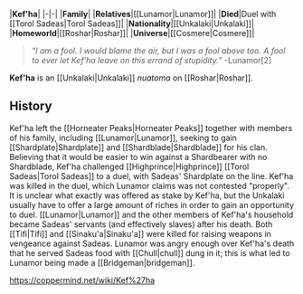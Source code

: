 |**Kef'ha**|
|-|-|
|**Family**|
|**Relatives**|[[Lunamor\|Lunamor]]|
|**Died**|Duel with [[Torol Sadeas\|Torol Sadeas]]|
|**Nationality**|[[Unkalaki\|Unkalaki]]|
|**Homeworld**|[[Roshar\|Roshar]]|
|**Universe**|[[Cosmere\|Cosmere]]|

>“*I am a fool. I would blame the air, but I was a fool above too. A fool to ever let Kef'ha leave on this errand of stupidity.*”
\-Lunamor[2]


**Kef'ha** is an [[Unkalaki\|Unkalaki]] *nuatoma* on [[Roshar\|Roshar]].

## History
Kef'ha left the [[Horneater Peaks\|Horneater Peaks]] together with members of his family, including [[Lunamor\|Lunamor]], seeking to gain [[Shardplate\|Shardplate]] and [[Shardblade\|Shardblade]] for his clan. Believing that it would be easier to win against a Shardbearer with no Shardblade, Kef'ha challenged [[Highprince\|Highprince]] [[Torol Sadeas\|Torol Sadeas]] to a duel, with Sadeas' Shardplate on the line. Kef'ha was killed in the duel, which Lunamor claims was not contested "properly".
It is unclear what exactly was offered as stake by Kef'ha, but the Unkalaki usually have to offer a large amount of riches in order to gain an opportunity to duel. [[Lunamor\|Lunamor]] and the other members of Kef'ha's household became Sadeas' servants (and effectively slaves) after his death. Both [[Tifi\|Tifi]] and [[Sinaku'a\|Sinaku'a]] were killed for raising weapons in vengeance against Sadeas. Lunamor was angry enough over Kef'ha's death that he served Sadeas food with [[Chull\|chull]] dung in it; this is what led to Lunamor being made a [[Bridgeman\|bridgeman]].



https://coppermind.net/wiki/Kef%27ha